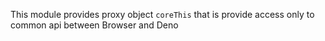 This module provides proxy object `coreThis` that is provide access only to common api between Browser and Deno